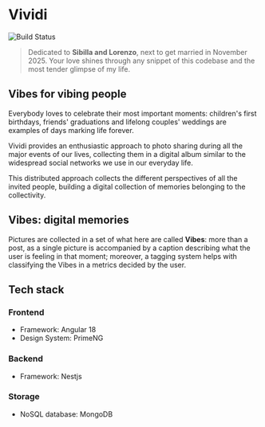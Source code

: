 # Vividi

![Build Status](https://github.com/xprss/vividi/.github/workflows/build.yml/badge.svg)

> Dedicated to **Sibilla and Lorenzo**, next to get married in November 2025. Your love shines through any snippet of this codebase and the most tender glimpse of my life.

## Vibes for vibing people

Everybody loves to celebrate their most important moments: children's first birthdays, friends' graduations and lifelong couples' weddings are examples of days marking life forever.

Vividi provides an enthusiastic approach to photo sharing during all the major events of our lives, collecting them in a digital album similar to the widespread social networks we use in our everyday life.

This distributed approach collects the different perspectives of all the invited people, building a digital collection of memories belonging to the collectivity.

## Vibes: digital memories

Pictures are collected in a set of what here are called **Vibes**: more than a post, as a single picture is accompanied by a caption describing what the user is feeling in that moment; moreover, a tagging system helps with classifying the Vibes in a metrics decided by the user.

## Tech stack

### Frontend

- Framework: Angular 18
- Design System: PrimeNG

### Backend

- Framework: Nestjs

### Storage

- NoSQL database: MongoDB